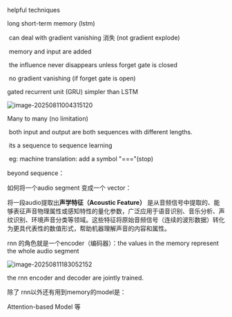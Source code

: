 helpful techniques 

long short-term memory (lstm)

​	can deal with gradient vanishing 消失 (not gradient explode)

​		memory and input are added 

​		the influence never disappears unless forget gate is closed 

​			no gradient vanishing (if forget gate is open)



gated recurrent unit (GRU) simpler than LSTM

![image-20250811004315120](C:/Users/Lexus_Twenty/AppData/Roaming/Typora/typora-user-images/image-20250811004315120.png)



Many to many (no limitation)

​	both input and output are both sequences with different lengths.

​	its a sequence to sequence learning

​		eg: machine translation:  add a symbol "==="(stop)

beyond sequence：



如何将一个audio segment 变成一个 vector：

将一段audio提取出**声学特征（Acoustic Feature）** 是从音频信号中提取的、能够表征声音物理属性或感知特性的量化参数，广泛应用于语音识别、音乐分析、声纹识别、环境声音分类等领域。这些特征将原始音频信号（连续的波形数据）转化为更具代表性的数值形式，帮助机器理解声音的内容和属性。

rnn 的角色就是一个encoder（编码器）：the values in the memory represent the whole audio segment 

![image-20250811183052152](C:/Users/Lexus_Twenty/AppData/Roaming/Typora/typora-user-images/image-20250811183052152.png)



the rnn encoder and decoder are jointly trained.

除了 rnn以外还有用到memory的model是：

Attention-based Model 等



